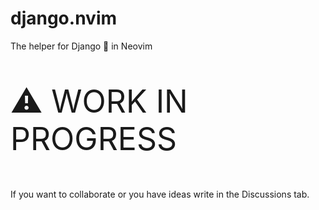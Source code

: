 # django.nvim

The helper for Django 🦄 in Neovim

<p style="font-size: 50px">⚠️ WORK IN PROGRESS</p>

If you want to collaborate or you have ideas write in the Discussions tab.
